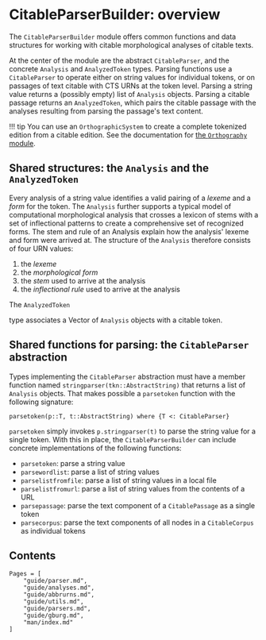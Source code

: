 # CitableParserBuilder:  overview

The `CitableParserBuilder` module offers common functions and data structures for working with citable morphological analyses of citable texts.  

At the center of the module are the abstract `CitableParser`, and the concrete `Analysis` and `AnalyzedToken` types. Parsing functions use a `CitableParser` to operate either on string values for individual tokens, or on passages of text citable with CTS URNs at the token level.  Parsing a string value returns a (possibly empty) list of `Analysis` objects.  Parsing a citable passage returns an `AnalyzedToken`, which pairs the citable passage with the analyses resulting from parsing the passage's text content.


!!! tip
    You can use an `OrthographicSystem` to create a complete tokenized edition from a citable edition. See the documentation for [the `Orthography` module](https://hcmid.github.io/Orthography.jl/stable/guide/corpora/).


## Shared structures: the `Analysis` and the `AnalyzedToken` 

Every analysis of a string value identifies a valid pairing of a *lexeme* and a *form* for the token.  The `Analysis` further supports a typical model of computational morphological analysis that crosses a lexicon of stems with a set of inflectional patterns to create a comprehensive set of recognized forms. The stem and rule of an Analysis explain how the analysis' lexeme and form were arrived at.  The structure of the `Analysis` therefore consists of four URN values:

1. the *lexeme*
2. the *morphological form*
3. the *stem* used to arrive at the analysis
4. the *inflectional rule* used to arrive at the analysis

The `AnalyzedToken` 

type associates a Vector of `Analysis` objects with a citable token.



## Shared functions for parsing: the `CitableParser` abstraction

Types implementing the `CitableParser` abstraction must have a member function named `stringparser(tkn::AbstractString)` that returns a list of `Analysis` objects.  That makes possible a `parsetoken` function with the following signature:


    parsetoken(p::T, t::AbstractString) where {T <: CitableParser}

`parsetoken` simply invokes `p.stringparser(t)` to parse the string value for a single token.  With this in place, the `CitableParserBuilder` can include concrete implementations of the following functions:

- `parsetoken`: parse a string value
- `parsewordlist`: parse a list of string values
- `parselistfromfile`: parse a list of string values in a local file
- `parselistfromurl`: parse a list of string values from the contents of a URL
- `parsepassage`: parse the text component of a `CitablePassage` as a single token
- `parsecorpus`: parse the text components of all nodes in a `CitableCorpus` as individual tokens



## Contents

```@contents
Pages = [
    "guide/parser.md",
    "guide/analyses.md",
    "guide/abbrurns.md",
    "guide/utils.md",
    "guide/parsers.md",
    "guide/gburg.md",
    "man/index.md"
]
```